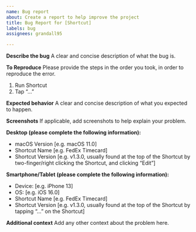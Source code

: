 ```yaml
---
name: Bug report
about: Create a report to help improve the project
title: Bug Report for [Shortcut]
labels: bug
assignees: grandall95

---
```


**Describe the bug**
A clear and concise description of what the bug is.

**To Reproduce**
Please provide the steps in the order you took, in order to reproduce the error.

1. Run Shortcut
2. Tap “…”

**Expected behavior**
A clear and concise description of what you expected to happen.

**Screenshots**
If applicable, add screenshots to help explain your problem.

**Desktop (please complete the following information):**
 - macOS Version [e.g. macOS 11.0]
- Shortcut Name [e.g. FedEx Timecard]
 - Shortcut Version [e.g. v1.3.0, usually found at the top of the Shortcut by two-finger/right clicking the Shortcut, and clicking “Edit”]

**Smartphone/Tablet (please complete the following information):**
 - Device: [e.g. iPhone 13]
 - OS: [e.g. iOS 16.0]
- Shortcut Name [e.g. FedEx Timecard]
 - Shortcut Version [e.g. v1.3.0, usually found at the top of the Shortcut by tapping “…” on the Shortcut]

**Additional context**
Add any other context about the problem here.
